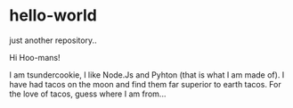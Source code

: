 # hello-world
just another repository..

Hi Hoo-mans! 

I am tsundercookie, I like Node.Js and Pyhton (that is what I am made of).
I have had tacos on the moon and find them far superior to earth tacos. 
For the love of tacos, guess where I am from...
